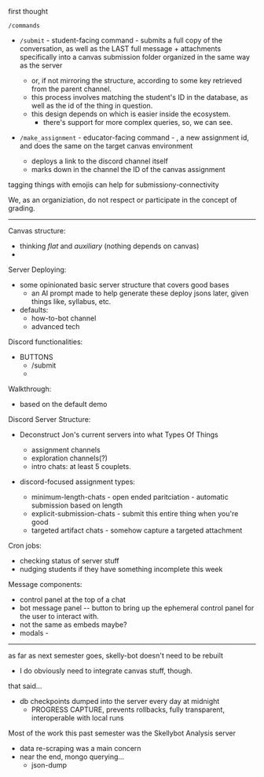 first thought

`/commands`

- `/submit` - student-facing command - submits a full copy of the conversation, as well as the LAST full message + attachments specifically into a canvas submission folder organized in the same way as the server
  - or, if not mirroring the structure, according to some key retrieved from the parent channel. 
  - this process involves matching the student's ID in the database, as well as the id of the thing in question. 
  - this design depends on which is easier inside the ecosystem. 
    - there's support for more complex queries, so, we can see. 

- `/make_assignment` - educator-facing command - , a new assignment id, and does the same on the target canvas environment
  - deploys a link to the discord channel itself
  - marks down in the channel the ID of the canvas assignment

tagging things with emojis can help for submissiony-connectivity

We, as an organiziation, do not respect or participate in the concept of grading. 

---

Canvas structure:
- thinking *flat* and *auxiliary* (nothing depends on canvas)
- 

Server Deploying:
- some opinionated basic server structure that covers good bases
  - an AI prompt made to help generate these deploy jsons later, given things like, syllabus, etc. 
- defaults:
    - how-to-bot channel
    - advanced tech


Discord functionalities:
- BUTTONS
  - /submit
  - 

Walkthrough: 
- based on the default demo

Discord Server Structure:
- Deconstruct Jon's current servers into what Types Of Things
  - assignment channels
  - exploration channels(?)
  - intro chats: at least 5 couplets. 

- discord-focused assignment types:
  - minimum-length-chats - open ended paritciation - automatic submission based on length
  - explicit-submission-chats - submit this entire thing when you're good
  - targeted artifact chats - somehow capture a targeted attachment

Cron jobs:
- checking status of server stuff
- nudging students if they have something incomplete this week

Message components:
- control panel at the top of a chat
- bot message panel -- button to bring up the ephemeral control panel for the user to interact with. 
- not the same as embeds maybe?
- modals - 



--- 

as far as next semester goes, skelly-bot doesn't need to be rebuilt
- I do obviously need to integrate canvas stuff, though. 


that said...
- db checkpoints dumped into the server every day at midnight
  - PROGRESS CAPTURE, prevents rollbacks, fully transparent, interoperable with local runs


Most of the work this past semester was the Skellybot Analysis server
- data re-scraping was a main concern
- near the end, mongo querying...
  - json-dump


